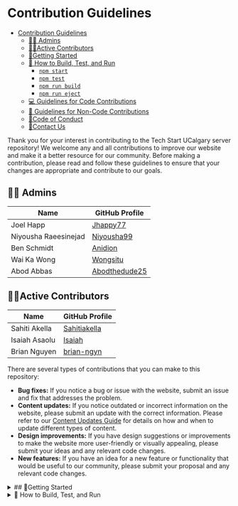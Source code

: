 # Contribution Guidelines

- [Contribution Guidelines](#contribution-guidelines)
  - [👩‍⚖️ Admins](#️-admins)
  - [👩‍💻Active Contributors](#active-contributors)
  - [🌟Getting Started](#getting-started)
  - [🧪 How to Build, Test, and Run](#-how-to-build-test-and-run)
    - [`npm start`](#npm-start)
    - [`npm test`](#npm-test)
    - [`npm run build`](#npm-run-build)
    - [`npm run eject`](#npm-run-eject)
  - [💻 Guidelines for Code Contributions](#-guidelines-for-code-contributions)
  - [🎨 Guidelines for Non-Code Contributions](#-guidelines-for-non-code-contributions)
  - [📃Code of Conduct](#code-of-conduct)
  - [📩Contact Us](#contact-us)

Thank you for your interest in contributing to the Tech Start UCalgary server repository! We welcome any and all contributions to improve our website and make it a better resource for our community. Before making a contribution, please read and follow these guidelines to ensure that your changes are appropriate and contribute to our goals.

## 👩‍⚖️ Admins

| Name                 | GitHub Profile                                    |
| -------------------- | ------------------------------------------------- |
| Joel Happ            | [Jhappy77](https://github.com/Jhappy77)           |
| Niyousha Raeesinejad | [Niyousha99](https://github.com/Niyousha99)       |
| Ben Schmidt          | [Anidion](https://github.com/Anidion)             |
| Wai Ka Wong          | [Wongsitu](https://github.com/wongsitu/)          |
| Abod Abbas           | [Abodthedude25](https://github.com/abodthedude25) |

## 👩‍💻Active Contributors

| Name          | GitHub Profile                                  |
| ------------- | ----------------------------------------------- |
| Sahiti Akella | [Sahitiakella](https://github.com/Sahitiakella) |
| Isaiah Asaolu | [Isaiah](https://github.com/IsaiahA21)          |
| Brian Nguyen  | [brian-ngyn](https://github.com/brian-ngyn)     |

There are several types of contributions that you can make to this repository:

- **Bug fixes:** If you notice a bug or issue with the website, submit an issue and fix that addresses the problem.
- **Content updates:** If you notice outdated or incorrect information on the website, please submit an update with the correct information. Please refer to our [Content Updates Guide](./content-updates.md) for details on how and when to update different types of content.
- **Design improvements:** If you have design suggestions or improvements to make the website more user-friendly or visually appealing, please submit your ideas and any relevant code changes.
- **New features:** If you have an idea for a new feature or functionality that would be useful to our community, please submit your proposal and any relevant code changes.

<details>
  <summary>## 🌟Getting Started </summary>

To get started contributing to the Tech Start UCalgary express server, please follow these steps:

1. Clone the repository to your local machine.
2. Make sure you're on our `main` branch: `git checkout main`.
3. Pull our latest changes so that you are up-to-date with the branch: `git pull origin main`.
4. In the root directory of the project, create a new file named `.env`.
5. In the `.env` file, add the following line: `GOOGLE_PHOTOS_URL=`. Do not add any value after the equals sign.
6. Reach out to an Admin to get the actual value for `GOOGLE_PHOTOS_URL`. Once you have the value, add it after the equals sign in the `.env` file.
    Your `.env` file should now look something like this:
    GOOGLE_PHOTOS_URL=https://photos.app.goo.gl/YourUniqueGooglePhotosURL
7. Create and switch to your own branch (which should be a descriptive name of your feature change): `git checkout -b your-name/name-of-feature-change`.
8. Make your code changes.
9. Add all your changed files: `git add --all`. Alternatively, you can add selected files as well.
10. Sign off and commit your changes along with a short and informative description of changes : `git commit -s`.
11. Push your changes to your remote branch: `git push origin name-of-feature-change`.
12. Create new pull request on GitHub. Make sure to set your target branch to `dev`, assign yourself as the assignee, and include a brief description of your changes.
13. Once your PR has been created, go to your issue, click on "Linked pull requests", and select your PR to link to your issue. You can refer to this [past PR](https://github.com/Tech-Start-Server-UCalgary/tsu-website/pull/303) as an example.
14. Add all relevant reviewers to your PR; at minimum this should include the Presidents, VP Communications, VP Development, any relevant active contributors. You will be able to merge your PR once you receive at least 2 approvals from your reviewers.
15. Vercel will automatically host your branch, so everyone can test it. Please ensure you do thorough testing to catch any bugs.
16. An admin will review and deploy your changes to the website by pushing your changes from your branch to the `main` branch.
17. After you have merged your PR to `main`, please delete your remote branch.

</details>


<details>

<summary>🧪 How to Build, Test, and Run</summary>

In the project directory, you can run:

### `npm run start`

Runs the app in the development mode. Remember to run `npm install` first to install all dependencies needed to run the app in development.

Open [http://localhost:3001](http://localhost:3001) to view it in the browser.

The page will reload if you make edits. You will also see any lint errors in the console.

### `npm test`

Launches the test runner in the interactive watch mode.\
See the section about [running tests](https://facebook.github.io/create-react-app/docs/running-tests) for more information.

</details>
